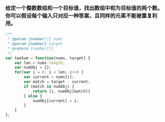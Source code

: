 ### 给定一个整数数组和一个目标值，找出数组中和为目标值的两个数。 你可以假设每个输入只对应一种答案，且同样的元素不能被重复利用。

```js
/**
 * @param {number[]} nums
 * @param {number} target
 * @return {number[]}
 */
var twoSum = function(nums, target) {
    var len = nums.length;
    var numObj = {};
    for(var i = 0; i < len; i++) {
        var current = nums[i];
        var match = target - current;
        if (match in numObj) {
            return [i, numObj[match]]
        } else {
            numObj[current] = i;
        }
    }
};
```
